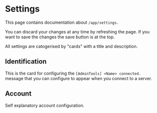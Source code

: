 # Settings
This page contains documentation about `/app/settings.`

You can discard your changes at any time by refreshing the page. If you want
to save the changes the save button is at the top.

All settings are catogerised by "cards" with a title and description.

## Identification
This is the card for configuring the `[AdminTools] <Name> connected.` message
that you can configure to appear when you connect to a server.

## Account
Self explanatory account configuration.


